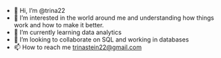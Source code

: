 - 👋 Hi, I’m @trina22
- 👀 I’m interested in the world around me and understanding how things work and how to make it better. 
- 🌱 I’m currently learning data analytics
- 💞️ I’m looking to collaborate on SQL and working in databases 
- 📫 How to reach me trinastein22@gmail.com

<!---
trina22/trina22 is a ✨ special ✨ repository because its `README.md` (this file) appears on your GitHub profile.
You can click the Preview link to take a look at your changes.
--->

